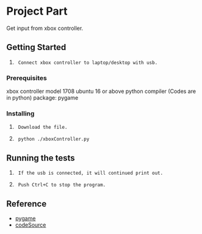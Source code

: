 # Project Part

Get input from xbox controller.

## Getting Started

1.      Connect xbox controller to laptop/desktop with usb.
 
### Prerequisites

xbox controller model 1708
ubuntu 16 or above
python compiler    (Codes are in python)
package:        pygame

### Installing

1.      Download the file.
2.      python ./xboxController.py

## Running the tests

1.      If the usb is connected, it will continued print out.
2.      Push Ctrl+C to stop the program.

## Reference

* [pygame](https://www.pygame.org/docs/ref/joystick.html#pygame.joystick.init)
* [codeSource](https://github.com/martinohanlon/XboxController/blob/master/XboxController.py)
